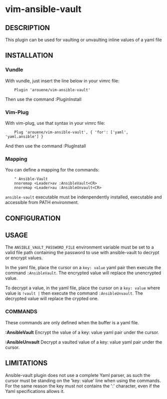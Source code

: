 # vim-ansible-vault

## DESCRIPTION

This plugin can be used for vaulting or unvaulting inline values of a yaml
file

## INSTALLATION

### Vundle

With vundle, just insert the line below in your vimrc file:

        Plugin 'arouene/vim-ansible-vault'

Then use the command :PluginInstall

### Vim-Plug

With vim-plug, use that syntax in your vimrc file:

        Plug 'arouene/vim-ansible-vault', { 'for': ['yaml', 'yaml.ansible'] }

And then use the command :PlugInstall

### Mapping

You can define a mapping for the commands:

        " Ansible-Vault
        nnoremap <Leader>av :AnsibleVault<CR>
        nnoremap <Leader>au :AnsibleUnvault<CR>

`ansible-vault` executable must be indenpendently installed, executable and
accessible from PATH environment.

## CONFIGURATION



## USAGE

The `ANSIBLE_VAULT_PASSWORD_FILE` environment variable must be set to a valid
file path containing the password to use with ansible-vault to decrypt or
encrypt values.

In the yaml file, place the cursor on a `key: value` yaml pair then execute
the command `:AnsibleVault`. The encrypted value will replace the unencrypted
value.

To decrypt a value, in the yaml file, place the cursor on a `key: value` where
value is `!vault |` then execute the command `:AnsibleUnvault`. The decrypted
value will replace the crypted one.

### COMMANDS

These commands are only defined when the buffer is a yaml file.

**:AnsibleVault** Encrypt the value of a key: value yaml pair under the cursor.

**:AnsibleUnvault** Decrypt a vaulted value of a key: value yaml pair under the cursor.

## LIMITATIONS

Ansible-vault plugin does not use a complete Yaml parser, as such the cursor
must be standing on the 'key: value' line when using the commands. For the
same reason the key must not contains the ':' character, even if the Yaml
specifications allows it.
